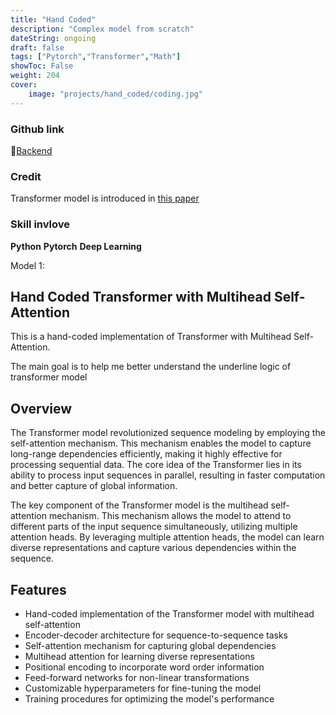 ```yaml
---
title: "Hand Coded"
description: "Complex model from scratch"
dateString: ongoing
draft: false
tags: ["Pytorch","Transformer","Math"]
showToc: False
weight: 204
cover:
    image: "projects/hand_coded/coding.jpg"
--- 
```

### Github link
💾[Backend](https://github.com/HanL1223/from_scratch)
### Credit
Transformer model is introduced in [this paper](https://arxiv.org/abs/1706.03762)

### Skill invlove
**Python**  **Pytorch**  **Deep Learning**

Model 1:
## Hand Coded Transformer with Multihead Self-Attention

This is a hand-coded implementation of Transformer with Multihead Self-Attention.

The main goal is to help me better understand the underline logic of transformer model

## Overview

The Transformer model revolutionized sequence modeling by employing the self-attention mechanism. This mechanism enables the model to capture long-range dependencies efficiently, making it highly effective for processing sequential data. The core idea of the Transformer lies in its ability to process input sequences in parallel, resulting in faster computation and better capture of global information.

The key component of the Transformer model is the multihead self-attention mechanism. This mechanism allows the model to attend to different parts of the input sequence simultaneously, utilizing multiple attention heads. By leveraging multiple attention heads, the model can learn diverse representations and capture various dependencies within the sequence.

## Features

- Hand-coded implementation of the Transformer model with multihead self-attention
- Encoder-decoder architecture for sequence-to-sequence tasks
- Self-attention mechanism for capturing global dependencies
- Multihead attention for learning diverse representations
- Positional encoding to incorporate word order information
- Feed-forward networks for non-linear transformations
- Customizable hyperparameters for fine-tuning the model
- Training procedures for optimizing the model's performance

